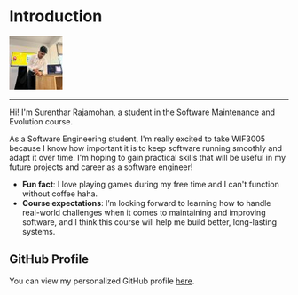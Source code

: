 # Introduction
![My Image](SurentharRajamohan.jpg) <!-- Link to the uploaded image -->
<hr>
Hi! I'm Surenthar Rajamohan, a student in the Software Maintenance
and Evolution course.

As a Software Engineering student, I'm really excited to take WIF3005 because I know how important it is to keep software running smoothly and adapt it over time. I'm hoping to gain practical skills that will be useful in my future projects and career as a software engineer!

- **Fun fact**: I love playing games during my free time and I can't function without coffee haha.
- **Course expectations**: I’m looking forward to learning how to handle real-world challenges when it comes to maintaining and improving software, and I think this course will help me build better, long-lasting systems.

## GitHub Profile
You can view my personalized GitHub profile
[here](https://github.com/SurentharRajamohan).


